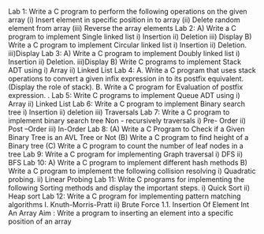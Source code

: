 Lab 1: Write a C program to perform the following operations on the given array
(i) Insert element in specific position in to array
(ii) Delete random element from array
(iii) Reverse the array elements
Lab 2: A) Write a C program to implement Single linked list
i) Insertion ii) Deletion iii) Display
B) Write a C program to implement Circular linked list
i) Insertion ii) Deletion. iii)Display
Lab 3: A) Write a C program to implement Doubly linked list
i) Insertion ii) Deletion. iii)Display
B) Write C programs to implement Stack ADT using
i) Array ii) Linked List
Lab 4:
A. Write a C program that uses stack operations to convert a given infix expression in to its
postfix equivalent. (Display the role of stack).
B. Write a C program for Evaluation of postfix expression.
.
Lab 5: Write C programs to implement Queue ADT using
i) Array ii) Linked List
Lab 6: Write a C program to implement Binary search tree
i) Insertion ii) deletion iii) Traversals
Lab 7:
Write a C program to implement binary search tree Non - recursively traversals
i) Pre- Order ii) Post –Order iii) In-Order
Lab 8:
(A) Write a C Program to Check if a Given Binary Tree is an AVL Tree or Not
(B) Write a C program to find height of a Binary tree
(C) Write a C program to count the number of leaf nodes in a tree
Lab 9:
Write a C program for implementing Graph traversal
i) DFS ii) BFS
Lab 10:
A) Write a C program to implement different hash methods
B) Write a C program to implement the following collision resolving
i) Quadratic probing. ii) Linear Probing
Lab 11:
Write C programs for implementing the following Sorting methods and display the important steps.
i) Quick Sort ii) Heap sort
Lab 12:
Write a C program for implementing pattern matching algorithms
I. Knuth-Morris-Pratt ii) Brute Force
1.1. Insertion Of Element Int An Array
Aim :
Write a program to inserting an element into a specific position of an array
